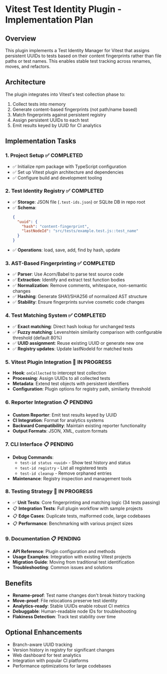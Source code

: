 # Vitest Test Identity Plugin - Implementation Plan

## Overview

This plugin implements a Test Identity Manager for Vitest that assigns persistent UUIDs to tests based on their content fingerprints rather than file paths or test names. This enables stable test tracking across renames, moves, and refactors.

## Architecture

The plugin integrates into Vitest's test collection phase to:
1. Collect tests into memory
2. Generate content-based fingerprints (not path/name based)
3. Match fingerprints against persistent registry
4. Assign persistent UUIDs to each test
5. Emit results keyed by UUID for CI analytics

## Implementation Tasks

### 1. Project Setup ✅ COMPLETED
- ✅ Initialize npm package with TypeScript configuration
- ✅ Set up Vitest plugin architecture and dependencies
- ✅ Configure build and development tooling

### 2. Test Identity Registry ✅ COMPLETED
- ✅ **Storage**: JSON file (`.test-ids.json`) or SQLite DB in repo root
- ✅ **Schema**: 
  ```json
  {
    "uuid": {
      "hash": "content-fingerprint",
      "lastNodeId": "src/tests/example.test.js::test_name"
    }
  }
  ```
- ✅ **Operations**: load, save, add, find by hash, update

### 3. AST-Based Fingerprinting ✅ COMPLETED
- ✅ **Parser**: Use Acorn/Babel to parse test source code
- ✅ **Extraction**: Identify and extract test function bodies
- ✅ **Normalization**: Remove comments, whitespace, non-semantic changes
- ✅ **Hashing**: Generate SHA1/SHA256 of normalized AST structure
- ✅ **Stability**: Ensure fingerprints survive cosmetic code changes

### 4. Test Matching System ✅ COMPLETED
- ✅ **Exact matching**: Direct hash lookup for unchanged tests
- ✅ **Fuzzy matching**: Levenshtein similarity comparison with configurable threshold (default 80%)
- ✅ **UUID assignment**: Reuse existing UUID or generate new one
- ✅ **Registry updates**: Update lastNodeId for matched tests

### 5. Vitest Plugin Integration 🚧 IN PROGRESS
- **Hook**: `onCollected` to intercept test collection
- **Processing**: Assign UUIDs to all collected tests
- **Metadata**: Extend test objects with persistent identifiers
- **Configuration**: Plugin options for registry path, similarity threshold

### 6. Reporter Integration 📋 PENDING
- **Custom Reporter**: Emit test results keyed by UUID
- **CI Integration**: Format for analytics systems
- **Backward Compatibility**: Maintain existing reporter functionality
- **Output Formats**: JSON, XML, custom formats

### 7. CLI Interface 📋 PENDING
- **Debug Commands**:
  - `test-id status <uuid>` - Show test history and status
  - `test-id registry` - List all registered tests
  - `test-id cleanup` - Remove orphaned entries
- **Maintenance**: Registry inspection and management tools

### 8. Testing Strategy 🚧 IN PROGRESS
- ✅ **Unit Tests**: Core fingerprinting and matching logic (34 tests passing)
- 📋 **Integration Tests**: Full plugin workflow with sample projects
- 📋 **Edge Cases**: Duplicate tests, malformed code, large codebases
- 📋 **Performance**: Benchmarking with various project sizes

### 9. Documentation 📋 PENDING
- **API Reference**: Plugin configuration and methods
- **Usage Examples**: Integration with existing Vitest projects
- **Migration Guide**: Moving from traditional test identification
- **Troubleshooting**: Common issues and solutions

## Benefits

- **Rename-proof**: Test name changes don't break history tracking
- **Move-proof**: File relocations preserve test identity
- **Analytics-ready**: Stable UUIDs enable robust CI metrics
- **Debuggable**: Human-readable node IDs for troubleshooting
- **Flakiness Detection**: Track test stability over time

## Optional Enhancements

- Branch-aware UUID tracking
- Version history in registry for significant changes
- Web dashboard for test analytics
- Integration with popular CI platforms
- Performance optimizations for large codebases